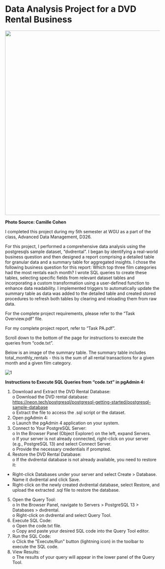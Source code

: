 # Data Analysis Project for a DVD Rental Business

<img src="https://github.com/user-attachments/assets/1db0cedd-1800-4413-8ff1-b2294c85450b" width="600" />

<strong>Photo Source: Camille Cohen</strong>


I completed this project during my 5th semester at WGU as a part of the class, Advanced Data Management, D326.

For this project, I performed a comprehensive data analysis using the postgresqls sample dataset, “dvdrental”. I began by identifying a real-world business question and then designed a report comprising a detailed table for granular data and a summary table for aggregated insights. I chose the following business question for this report:  Which top three film categories had the most rentals each month? I wrote SQL queries to create these tables, selecting specific fields from relevant dataset tables and incorporating a custom transformation using a user-defined function to enhance data readability. I implemented triggers to automatically update the summary table as data was added to the detailed table and created stored procedures to refresh both tables by clearing and reloading them from raw data. 

For the complete project requirements, please refer to the “Task Overview.pdf” file.  

For my complete project report, refer to “Task PA.pdf”.

Scroll down to the bottom of the page for instructions to execute the queries from “code.txt”.

Below is an image of the summary table. The summary table includes total_monthly_rentals - this is the sum of all rental transactions for a given month and a given film category.

![1](https://github.com/user-attachments/assets/107cab2a-fa08-44f5-90be-c7ad272f8c67)

<strong>Instructions to Execute SQL Queries from “code.txt” in pgAdmin 4:</strong>

1.	Download and Extract the DVD Rental Database:<br>
o	Download the DVD rental database: https://neon.tech/postgresql/postgresql-getting-started/postgresql-sample-database<br>
o	Extract the file to access the .sql script or the dataset.<br>
2.	Open pgAdmin 4:<br>
o	Launch the pgAdmin 4 application on your system.<br>
3.	Connect to Your PostgreSQL Server:<br>
o	In the Browser Panel (Object Explorer) on the left, expand Servers.<br>
o	If your server is not already connected, right-click on your server (e.g., PostgreSQL 13) and select Connect Server.<br>
o	Provide the necessary credentials if prompted.<br>
4.	Restore the DVD Rental Database:<br>
o	If the dvdrental database is not already available, you need to restore it:<br>
- Right-click Databases under your server and select Create > Database. Name it dvdrental and click Save.<br>
- Right-click on the newly created dvdrental database, select Restore, and upload the extracted .sql file to restore the database.<br>
5.	Open the Query Tool:<br>
o	In the Browser Panel, navigate to Servers > PostgreSQL 13 > Databases > dvdrental.<br>
o	Right-click on dvdrental and select Query Tool.<br>
6.	Execute SQL Code:<br>
o	Open the code.txt file.<br>
o	Copy and paste your desired SQL code into the Query Tool editor.<br>
7.	Run the SQL Code:<br>
o	Click the "Execute/Run" button (lightning icon) in the toolbar to execute the SQL code.<br>
8.	View Results:<br>
o	The results of your query will appear in the lower panel of the Query Tool.<br>


